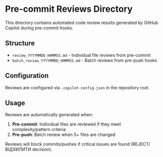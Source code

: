 # Pre-commit Reviews Directory

This directory contains automated code review results generated by GitHub Copilot during pre-commit hooks.

## Structure

- `review_YYYYMMDD_HHMMSS.md` - Individual file reviews from pre-commit
- `batch_review_YYYYMMDD_HHMMSS.md` - Batch reviews from pre-push hooks

## Configuration

Reviews are configured via `.copilot-config.json` in the repository root.

## Usage

Reviews are automatically generated when:
1. **Pre-commit**: Individual files are reviewed if they meet complexity/pattern criteria
2. **Pre-push**: Batch review when 5+ files are changed

Reviews will block commits/pushes if critical issues are found (REJECT/ВІДХИЛИТИ decision).